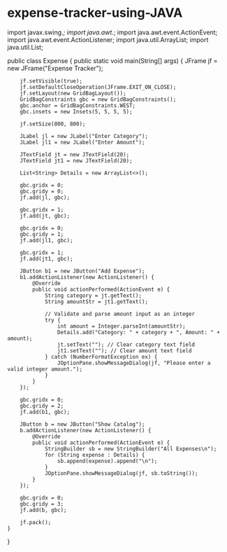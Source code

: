 # expense-tracker-using-JAVA

import javax.swing.*;
import java.awt.*;
import java.awt.event.ActionEvent;
import java.awt.event.ActionListener;
import java.util.ArrayList;
import java.util.List;

public class Expense {
    public static void main(String[] args) {
        JFrame jf = new JFrame("Expense Tracker");

        jf.setVisible(true);
        jf.setDefaultCloseOperation(JFrame.EXIT_ON_CLOSE);
        jf.setLayout(new GridBagLayout());
        GridBagConstraints gbc = new GridBagConstraints();
        gbc.anchor = GridBagConstraints.WEST;
        gbc.insets = new Insets(5, 5, 5, 5);

        jf.setSize(800, 800);

        JLabel jl = new JLabel("Enter Category");
        JLabel jl1 = new JLabel("Enter Amount");

        JTextField jt = new JTextField(20);
        JTextField jt1 = new JTextField(20);

        List<String> Details = new ArrayList<>();

        gbc.gridx = 0;
        gbc.gridy = 0;
        jf.add(jl, gbc);

        gbc.gridx = 1;
        jf.add(jt, gbc);

        gbc.gridx = 0;
        gbc.gridy = 1;
        jf.add(jl1, gbc);

        gbc.gridx = 1;
        jf.add(jt1, gbc);

        JButton b1 = new JButton("Add Expense");
        b1.addActionListener(new ActionListener() {
            @Override
            public void actionPerformed(ActionEvent e) {
                String category = jt.getText();
                String amountStr = jt1.getText();

                // Validate and parse amount input as an integer
                try {
                    int amount = Integer.parseInt(amountStr);
                    Details.add("Category: " + category + ", Amount: " + amount);
                    jt.setText(""); // Clear category text field
                    jt1.setText(""); // Clear amount text field
                } catch (NumberFormatException ex) {
                    JOptionPane.showMessageDialog(jf, "Please enter a valid integer amount.");
                }
            }
        });

        gbc.gridx = 0;
        gbc.gridy = 2;
        jf.add(b1, gbc);

        JButton b = new JButton("Show Catalog");
        b.addActionListener(new ActionListener() {
            @Override
            public void actionPerformed(ActionEvent e) {
                StringBuilder sb = new StringBuilder("All Expenses\n");
                for (String expense : Details) {
                    sb.append(expense).append("\n");
                }
                JOptionPane.showMessageDialog(jf, sb.toString());
            }
        });

        gbc.gridx = 0;
        gbc.gridy = 3;
        jf.add(b, gbc);

        jf.pack();
    }
}
